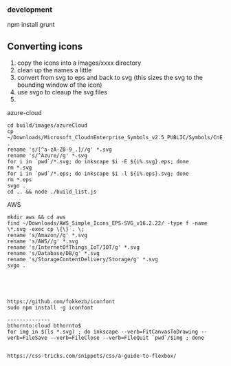 ### development
npm install
grunt


## Converting icons
1. copy the icons into a images/xxxx directory
2. clean up the names a little
3. convert from svg to eps and back to svg (this sizes the svg to the bounding window of the icon)
3. use svgo to cleaup the svg files
4.

azure-cloud
```
cd build/images/azureCloud
cp ~/Downloads/Microsoft_CloudnEnterprise_Symbols_v2.5_PUBLIC/Symbols/CnE_Cloud/SVG/*.svg .
rename 's/[^a-zA-Z0-9_.]//g' *.svg
rename 's/^Azure//g' *.svg
for i in `pwd`/*.svg; do inkscape $i -E ${i%.svg}.eps; done
rm *.svg
for i in `pwd`/*.eps; do inkscape $i -l ${i%.eps}.svg; done
rm *.eps
svgo .
cd .. && node ./build_list.js
```

AWS
```
mkdir aws && cd aws
find ~/Downloads/AWS_Simple_Icons_EPS-SVG_v16.2.22/ -type f -name \*.svg -exec cp \{\} . \;
rename 's/Amazon//g' *.svg
rename 's/AWS//g' *.svg
rename 's/InternetOfThings_IoT/IOT/g' *.svg
rename 's/Database/DB/g' *.svg
rename 's/StorageContentDelivery/Storage/g' *.svg
svgo .





https://github.com/fokkezb/iconfont
sudo npm install -g iconfont

--------------
bthornto:cloud bthornto$
for img in $(ls *.svg) ; do inkscape --verb=FitCanvasToDrawing --verb=FileSave --verb=FileClose --verb=FileQuit `pwd`/$img ; done


https://css-tricks.com/snippets/css/a-guide-to-flexbox/
